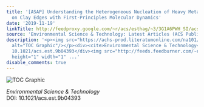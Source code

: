 ```yaml
---
title: '[ASAP] Understanding the Heterogeneous Nucleation of Heavy Metal Phyllosilicates
  on Clay Edges with First-Principles Molecular Dynamics'
date: '2019-11-19'
linkTitle: http://feedproxy.google.com/~r/acs/esthag/~3/3G1A6PWH_SI/acs.est.9b04393
source: 'Environmental Science & Technology: Latest Articles (ACS Publications)'
description: '<p><img src="https://achs-prod.literatumonline.com/na101/home/literatum/publisher/achs/journals/content/esthag/0/esthag.ahead-of-print/acs.est.9b04393/20191119/images/medium/es9b04393_0002.gif"
  alt="TOC Graphic"/></p><div><cite>Environmental Science & Technology</cite></div><div>DOI:
  10.1021/acs.est.9b04393</div><img src="http://feeds.feedburner.com/~r/acs/esthag/~4/3G1A6PWH_SI"
  height="1" width="1" ...'
disable_comments: true
---
```

<p><img src="https://achs-prod.literatumonline.com/na101/home/literatum/publisher/achs/journals/content/esthag/0/esthag.ahead-of-print/acs.est.9b04393/20191119/images/medium/es9b04393_0002.gif" alt="TOC Graphic"/></p><div><cite>Environmental Science & Technology</cite></div><div>DOI: 10.1021/acs.est.9b04393</div><img src="http://feeds.feedburner.com/~r/acs/esthag/~4/3G1A6PWH_SI" height="1" width="1" ...